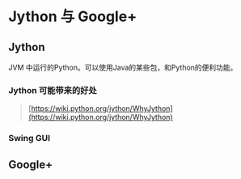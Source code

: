 # Jython 与 Google+


## Jython

JVM 中运行的Python。可以使用Java的某些包，和Python的便利功能。

### Jython 可能带来的好处

> [https://wiki.python.org/jython/WhyJython](https://wiki.python.org/jython/WhyJython)



### Swing GUI

## Google+

